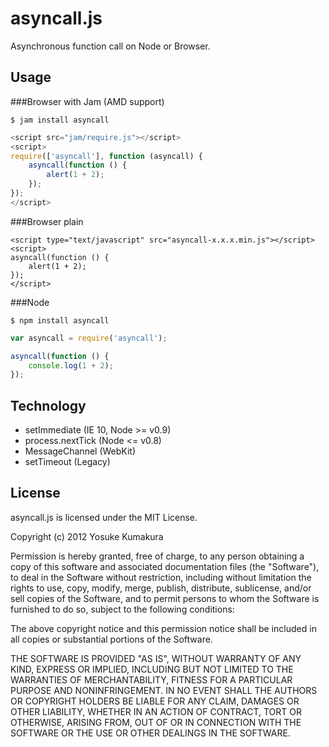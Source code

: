 asyncall.js
===========

Asynchronous function call on Node or Browser.


Usage
-----

###Browser with Jam (AMD support)

    $ jam install asyncall

```javascript
<script src="jam/require.js"></script>
<script>
require(['asyncall'], function (asyncall) {
    asyncall(function () {
        alert(1 + 2);
    });
});
</script>
```


###Browser plain

```
<script type="text/javascript" src="asyncall-x.x.x.min.js"></script>
<script>
asyncall(function () {
    alert(1 + 2);
});
</script>
```


###Node

    $ npm install asyncall

```javascript
var asyncall = require('asyncall');

asyncall(function () {
    console.log(1 + 2);
});
```





Technology
----------

* setImmediate (IE 10, Node >= v0.9)
* process.nextTick (Node <= v0.8)
* MessageChannel (WebKit)
* setTimeout (Legacy)


License
--------

asyncall.js is licensed under the MIT License.

Copyright (c) 2012 Yosuke Kumakura

Permission is hereby granted, free of charge, to any person
obtaining a copy of this software and associated documentation
files (the "Software"), to deal in the Software without
restriction, including without limitation the rights to use,
copy, modify, merge, publish, distribute, sublicense, and/or sell
copies of the Software, and to permit persons to whom the
Software is furnished to do so, subject to the following
conditions:

The above copyright notice and this permission notice shall be
included in all copies or substantial portions of the Software.

THE SOFTWARE IS PROVIDED "AS IS", WITHOUT WARRANTY OF ANY KIND,
EXPRESS OR IMPLIED, INCLUDING BUT NOT LIMITED TO THE WARRANTIES
OF MERCHANTABILITY, FITNESS FOR A PARTICULAR PURPOSE AND
NONINFRINGEMENT. IN NO EVENT SHALL THE AUTHORS OR COPYRIGHT
HOLDERS BE LIABLE FOR ANY CLAIM, DAMAGES OR OTHER LIABILITY,
WHETHER IN AN ACTION OF CONTRACT, TORT OR OTHERWISE, ARISING
FROM, OUT OF OR IN CONNECTION WITH THE SOFTWARE OR THE USE OR
OTHER DEALINGS IN THE SOFTWARE.